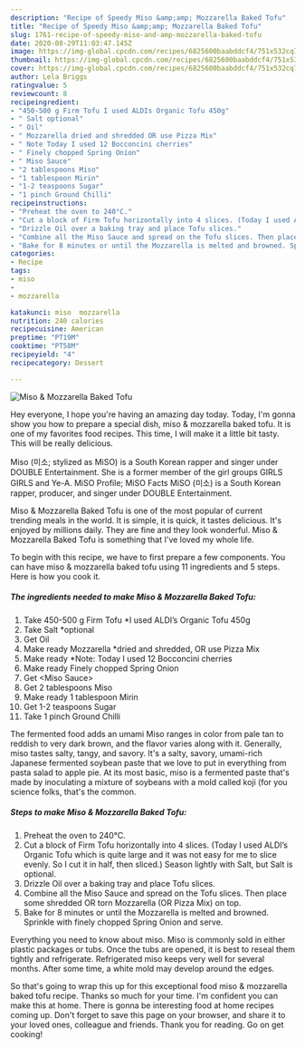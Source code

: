 ```yaml
---
description: "Recipe of Speedy Miso &amp;amp; Mozzarella Baked Tofu"
title: "Recipe of Speedy Miso &amp;amp; Mozzarella Baked Tofu"
slug: 1761-recipe-of-speedy-miso-and-amp-mozzarella-baked-tofu
date: 2020-08-29T11:03:47.145Z
image: https://img-global.cpcdn.com/recipes/6825600baabddcf4/751x532cq70/miso-mozzarella-baked-tofu-recipe-main-photo.jpg
thumbnail: https://img-global.cpcdn.com/recipes/6825600baabddcf4/751x532cq70/miso-mozzarella-baked-tofu-recipe-main-photo.jpg
cover: https://img-global.cpcdn.com/recipes/6825600baabddcf4/751x532cq70/miso-mozzarella-baked-tofu-recipe-main-photo.jpg
author: Lela Briggs
ratingvalue: 5
reviewcount: 8
recipeingredient:
- "450-500 g Firm Tofu I used ALDIs Organic Tofu 450g"
- " Salt optional"
- " Oil"
- " Mozzarella dried and shredded OR use Pizza Mix"
- " Note Today I used 12 Bocconcini cherries"
- " Finely chopped Spring Onion"
- " Miso Sauce"
- "2 tablespoons Miso"
- "1 tablespoon Mirin"
- "1-2 teaspoons Sugar"
- "1 pinch Ground Chilli"
recipeinstructions:
- "Preheat the oven to 240°C."
- "Cut a block of Firm Tofu horizontally into 4 slices. (Today I used ALDI’s Organic Tofu which is quite large and it was not easy for me to slice evenly. So I cut it in half, then sliced.) Season lightly with Salt, but Salt is optional."
- "Drizzle Oil over a baking tray and place Tofu slices."
- "Combine all the Miso Sauce and spread on the Tofu slices. Then place some shredded OR torn Mozzarella (OR Pizza Mix) on top."
- "Bake for 8 minutes or until the Mozzarella is melted and browned. Sprinkle with finely chopped Spring Onion and serve."
categories:
- Recipe
tags:
- miso
- 
- mozzarella

katakunci: miso  mozzarella 
nutrition: 240 calories
recipecuisine: American
preptime: "PT19M"
cooktime: "PT58M"
recipeyield: "4"
recipecategory: Dessert

---
```



![Miso &amp; Mozzarella Baked Tofu](https://img-global.cpcdn.com/recipes/6825600baabddcf4/751x532cq70/miso-mozzarella-baked-tofu-recipe-main-photo.jpg)

Hey everyone, I hope you're having an amazing day today. Today, I'm gonna show you how to prepare a special dish, miso &amp; mozzarella baked tofu. It is one of my favorites food recipes. This time, I will make it a little bit tasty. This will be really delicious.

Miso (미소; stylized as MiSO) is a South Korean rapper and singer under DOUBLE Entertainment. She is a former member of the girl groups GIRLS GIRLS and Ye-A. MiSO Profile; MiSO Facts MiSO (미소) is a South Korean rapper, producer, and singer under DOUBLE Entertainment.

Miso &amp; Mozzarella Baked Tofu is one of the most popular of current trending meals in the world. It is simple, it is quick, it tastes delicious. It's enjoyed by millions daily. They are fine and they look wonderful. Miso &amp; Mozzarella Baked Tofu is something that I've loved my whole life.


To begin with this recipe, we have to first prepare a few components. You can have miso &amp; mozzarella baked tofu using 11 ingredients and 5 steps. Here is how you cook it.

<!--inarticleads1-->

##### The ingredients needed to make Miso &amp; Mozzarella Baked Tofu:

1. Take 450-500 g Firm Tofu *I used ALDI’s Organic Tofu 450g
1. Take  Salt *optional
1. Get  Oil
1. Make ready  Mozzarella *dried and shredded, OR use Pizza Mix
1. Make ready  *Note: Today I used 12 Bocconcini cherries
1. Make ready  Finely chopped Spring Onion
1. Get  &lt;Miso Sauce&gt;
1. Get 2 tablespoons Miso
1. Make ready 1 tablespoon Mirin
1. Get 1-2 teaspoons Sugar
1. Take 1 pinch Ground Chilli


The fermented food adds an umami Miso ranges in color from pale tan to reddish to very dark brown, and the flavor varies along with it. Generally, miso tastes salty, tangy, and savory. It&#39;s a salty, savory, umami-rich Japanese fermented soybean paste that we love to put in everything from pasta salad to apple pie. At its most basic, miso is a fermented paste that&#39;s made by inoculating a mixture of soybeans with a mold called koji (for you science folks, that&#39;s the common. 

<!--inarticleads2-->

##### Steps to make Miso &amp; Mozzarella Baked Tofu:

1. Preheat the oven to 240°C.
1. Cut a block of Firm Tofu horizontally into 4 slices. (Today I used ALDI’s Organic Tofu which is quite large and it was not easy for me to slice evenly. So I cut it in half, then sliced.) Season lightly with Salt, but Salt is optional.
1. Drizzle Oil over a baking tray and place Tofu slices.
1. Combine all the Miso Sauce and spread on the Tofu slices. Then place some shredded OR torn Mozzarella (OR Pizza Mix) on top.
1. Bake for 8 minutes or until the Mozzarella is melted and browned. Sprinkle with finely chopped Spring Onion and serve.


Everything you need to know about miso. Miso is commonly sold in either plastic packages or tubs. Once the tubs are opened, it is best to reseal them tightly and refrigerate. Refrigerated miso keeps very well for several months. After some time, a white mold may develop around the edges. 

So that's going to wrap this up for this exceptional food miso &amp; mozzarella baked tofu recipe. Thanks so much for your time. I'm confident you can make this at home. There is gonna be interesting food at home recipes coming up. Don't forget to save this page on your browser, and share it to your loved ones, colleague and friends. Thank you for reading. Go on get cooking!
